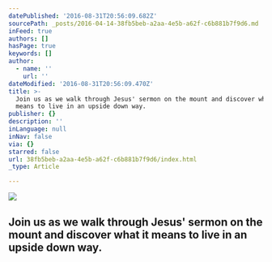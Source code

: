 ```yaml
---
datePublished: '2016-08-31T20:56:09.682Z'
sourcePath: _posts/2016-04-14-38fb5beb-a2aa-4e5b-a62f-c6b881b7f9d6.md
inFeed: true
authors: []
hasPage: true
keywords: []
author:
  - name: ''
    url: ''
dateModified: '2016-08-31T20:56:09.470Z'
title: >-
  Join us as we walk through Jesus' sermon on the mount and discover what it
  means to live in an upside down way.
publisher: {}
description: ''
inLanguage: null
inNav: false
via: {}
starred: false
url: 38fb5beb-a2aa-4e5b-a62f-c6b881b7f9d6/index.html
_type: Article

---
```

![](https://s3-us-west-2.amazonaws.com/the-grid-img/p/924111011e3d739844def32632bb46bee90824ea.jpg)

## Join us as we walk through Jesus' sermon on the mount and discover what it means to live in an upside down way.